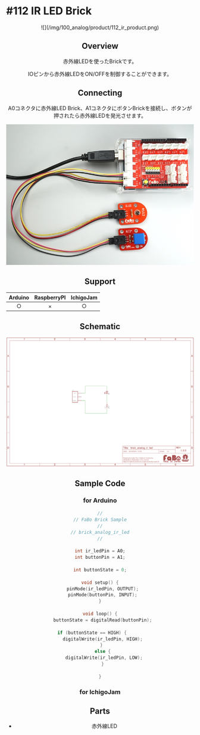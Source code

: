# #112 IR LED Brick

<center>![](/img/100_analog/product/112_ir_product.png)
<!--COLORME-->

## Overview
赤外線LEDを使ったBrickです。

IOピンから赤外線LEDをON/OFFを制御することができます。

## Connecting
A0コネクタに赤外線LED Brick、A1コネクタにボタンBrickを接続し、ボタンが押されたら赤外線LEDを発光させます。

![](/img/100_analog/connect/112_ir_connect.jpg)

## Support
|Arduino|RaspberryPI|IchigoJam|
|:--:|:--:|:--:|
|○|×|○|

## Schematic
![](/img/100_analog/schematic/112_ir_schematic.png)

## Sample Code
### for Arduino
```c
//
// FaBo Brick Sample
//
// brick_analog_ir_led
//

int ir_ledPin = A0;
int buttonPin = A1;

int buttonState = 0;

void setup() {
  pinMode(ir_ledPin, OUTPUT);
  pinMode(buttonPin, INPUT);
}

void loop() {
  buttonState = digitalRead(buttonPin);

  if (buttonState == HIGH) {        
    digitalWrite(ir_ledPin, HIGH);  
  } 
  else {
    digitalWrite(ir_ledPin, LOW); 
  }

}
```

### for IchigoJam


## Parts
- 赤外線LED
